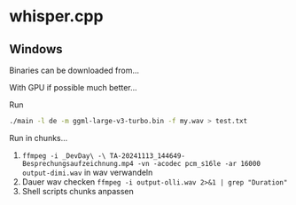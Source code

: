 # whisper.cpp

## Windows

Binaries can be downloaded from...

With GPU if possible much better...

Run

```bash
./main -l de -m ggml-large-v3-turbo.bin -f my.wav > test.txt
```

Run in chunks...

1. `ffmpeg -i _DevDay\ -\ TA-20241113_144649-Besprechungsaufzeichnung.mp4 -vn -acodec pcm_s16le -ar 16000 output-dimi.wav` in wav verwandeln
1. Dauer wav checken `ffmpeg -i output-olli.wav 2>&1 | grep "Duration"`
1. Shell scripts chunks anpassen

